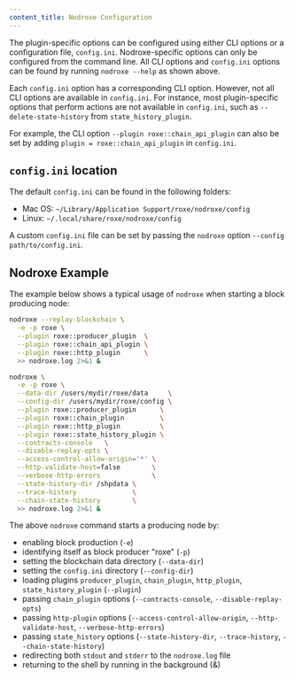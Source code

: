 ```yaml
---
content_title: Nodroxe Configuration
---
```


The plugin-specific options can be configured using either CLI options or a configuration file, `config.ini`. Nodroxe-specific options can only be configured from the command line. All CLI options and `config.ini` options can be found by running `nodroxe --help` as shown above.

Each `config.ini` option has a corresponding CLI option. However, not all CLI options are available in `config.ini`. For instance, most plugin-specific options that perform actions are not available in `config.ini`, such as `--delete-state-history` from `state_history_plugin`.

For example, the CLI option `--plugin roxe::chain_api_plugin` can also be set by adding `plugin = roxe::chain_api_plugin` in `config.ini`.

## `config.ini` location

The default `config.ini` can be found in the following folders:
- Mac OS: `~/Library/Application Support/roxe/nodroxe/config`
- Linux: `~/.local/share/roxe/nodroxe/config`

A custom `config.ini` file can be set by passing the `nodroxe` option `--config path/to/config.ini`.

## Nodroxe Example

The example below shows a typical usage of `nodroxe` when starting a block producing node:

```sh
nodroxe --replay-blockchain \
  -e -p roxe \
  --plugin roxe::producer_plugin  \
  --plugin roxe::chain_api_plugin \
  --plugin roxe::http_plugin      \
  >> nodroxe.log 2>&1 &
```

```sh
nodroxe \
  -e -p roxe \
  --data-dir /users/mydir/roxe/data     \
  --config-dir /users/mydir/roxe/config \
  --plugin roxe::producer_plugin      \
  --plugin roxe::chain_plugin         \
  --plugin roxe::http_plugin          \
  --plugin roxe::state_history_plugin \
  --contracts-console   \
  --disable-replay-opts \
  --access-control-allow-origin='*' \
  --http-validate-host=false        \
  --verbose-http-errors             \
  --state-history-dir /shpdata \
  --trace-history              \
  --chain-state-history        \
  >> nodroxe.log 2>&1 &
```

The above `nodroxe` command starts a producing node by:

* enabling block production (`-e`)
* identifying itself as block producer "roxe" (`-p`)
* setting the blockchain data directory (`--data-dir`)
* setting the `config.ini` directory (`--config-dir`)
* loading plugins `producer_plugin`, `chain_plugin`, `http_plugin`, `state_history_plugin` (`--plugin`)
* passing `chain_plugin` options (`--contracts-console`, `--disable-replay-opts`)
* passing `http-plugin` options (`--access-control-allow-origin`, `--http-validate-host`, `--verbose-http-errors`)
* passing `state_history` options (`--state-history-dir`, `--trace-history`, `--chain-state-history`)
* redirecting both `stdout` and `stderr` to the `nodroxe.log` file
* returning to the shell by running in the background (&)
